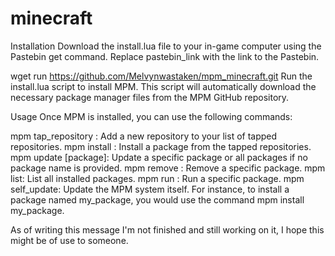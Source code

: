 # minecraft
Installation
Download the install.lua file to your in-game computer using the Pastebin get command. Replace pastebin_link with the link to the Pastebin.

wget run https://github.com/Melvynwastaken/mpm_minecraft.git
Run the install.lua script to install MPM. This script will automatically download the necessary package manager files from the MPM GitHub repository.

Usage
Once MPM is installed, you can use the following commands:

mpm tap_repository <repository url>: Add a new repository to your list of tapped repositories.
mpm install <package>: Install a package from the tapped repositories.
mpm update [package]: Update a specific package or all packages if no package name is provided.
mpm remove <package>: Remove a specific package.
mpm list: List all installed packages.
mpm run <package>: Run a specific package.
mpm self_update: Update the MPM system itself.
For instance, to install a package named my_package, you would use the command mpm install my_package.

As of writing this message I'm not finished and still working on it, I hope this might be of use to someone.
